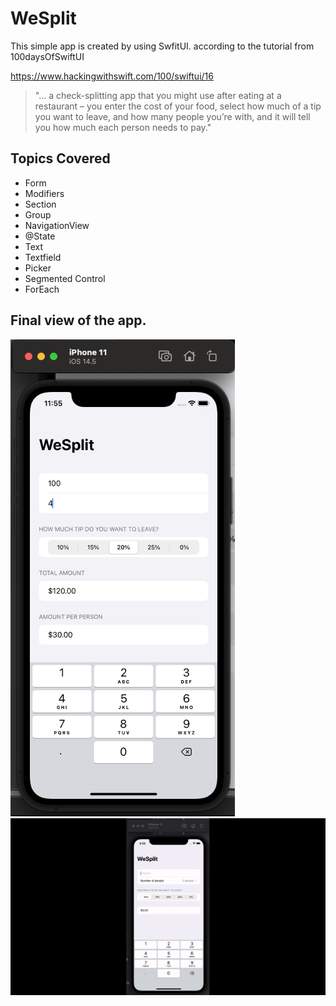 # WeSplit 
This simple app is created by using SwfitUI. according to the tutorial from 100daysOfSwiftUI

https://www.hackingwithswift.com/100/swiftui/16

> "... a check-splitting app that you might use after eating at a restaurant – you enter the cost of your food, select how much of a tip you want to leave, and how many people you’re with, and it will tell you how much each person needs to pay."
> 

## Topics Covered
* Form
* Modifiers 
* Section
* Group 
* NavigationView
* @State 
* Text 
* Textfield
* Picker 
* Segmented Control
* ForEach

## Final view of the app.

![](https://github.com/SAM-ITH/wesplit/blob/main/Screenshots/we%20split%20v2.0.png)
![](https://github.com/SAM-ITH/wesplit/blob/main/Screenshots/WeSplit.gif)
